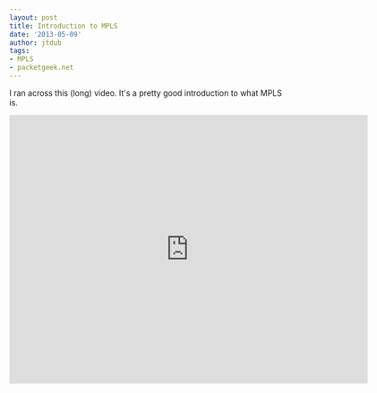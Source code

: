 ```yaml
---
layout: post
title: Introduction to MPLS
date: '2013-05-09'
author: jtdub
tags:
- MPLS
- packetgeek.net
---
```


I ran across this (long) video. It's a pretty good introduction to what MPLS is.

<iframe allowfullscreen="" frameborder="0" height="480" src="http://www.youtube.com/embed/--IHeAdipHk" width="640">
</iframe>
